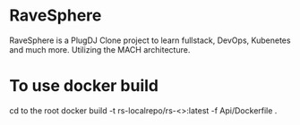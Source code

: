 # RaveSphere

RaveSphere is a PlugDJ Clone project to learn fullstack, DevOps, Kubenetes and much more. Utilizing the MACH architecture.


# To use docker build

cd to the root
docker build -t rs-localrepo/rs-<<service>>:latest -f Api/Dockerfile .

